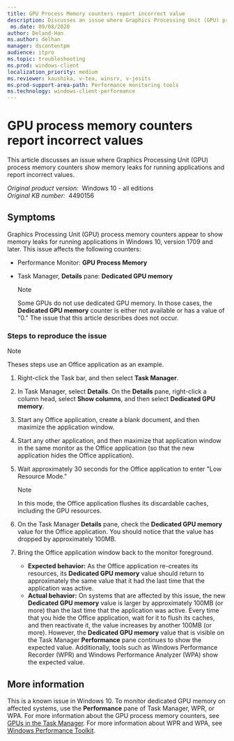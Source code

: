 ```yaml
---
title: GPU Process Memory counters report incorrect value
description: Discusses an issue where Graphics Processing Unit (GPU) process memory counters show memory leaks for running applications and report incorrect values.
 ms.date: 09/08/2020
author: Deland-Han
ms.author: delhan
manager: dscontentpm
audience: itpro
ms.topic: troubleshooting
ms.prod: windows-client
localization_priority: medium
ms.reviewer: kaushika, v-tea, winsrv, v-jesits
ms.prod-support-area-path: Performance monitoring tools
ms.technology: windows-client-performance
---
```

# GPU process memory counters report incorrect values

This article discusses an issue where Graphics Processing Unit (GPU) process memory counters show memory leaks for running applications and report incorrect values.

_Original product version:_ &nbsp;Windows 10 - all editions  
_Original KB number:_ &nbsp;4490156

## Symptoms

Graphics Processing Unit (GPU) process memory counters appear to show memory leaks for running applications in Windows 10, version 1709 and later. This issue affects the following counters:

- Performance Monitor: **GPU Process Memory**  
- Task Manager, **Details** pane: **Dedicated GPU memory**  

    > [!Note]
    > Some GPUs do not use dedicated GPU memory. In those cases, the **Dedicated GPU memory** counter is either not available or has a value of "0." The issue that this article describes does not occur.

### Steps to reproduce the issue  

> [!Note]
> Theses steps use an Office application as an example.

1. Right-click the Task bar, and then select **Task Manager**.
2. In Task Manager, select **Details**. On the **Details** pane, right-click a column head, select **Show columns**, and then select **Dedicated GPU memory**.
3. Start any Office application, create a blank document, and then maximize the application window.
4. Start any other application, and then maximize that application window in the same monitor as the Office application (so that the new application hides the Office application).
5. Wait approximately 30 seconds for the Office application to enter "Low Resource Mode."
    > [!Note]
    > In this mode, the Office application flushes its discardable caches, including the GPU resources.

6. On the Task Manager **Details** pane, check the **Dedicated GPU memory** value for the Office application. You should notice that the value has dropped by approximately 100MB.
7. Bring the Office application window back to the monitor foreground.
   - **Expected behavior:** As the Office application re-creates its resources, its **Dedicated GPU memory** value should return to approximately the same value that it had the last time that the application was active.
   - **Actual behavior:** On systems that are affected by this issue, the new **Dedicated GPU memory** value is larger by approximately 100MB (or more) than the last time that the application was active. Every time that you hide the Office application, wait for it to flush its caches, and then reactivate it, the value increases by another 100MB (or more). However, the **Dedicated GPU memory** value that is visible on the Task Manager **Performance** pane continues to show the expected value. Additionally, tools such as Windows Performance Recorder (WPR) and Windows Performance Analyzer (WPA) show the expected value.

## More information

This is a known issue in Windows 10. To monitor dedicated GPU memory on affected systems, use the **Performance** pane of Task Manager, WPR, or WPA.
For more information about the GPU process memory counters, see [GPUs in the Task Manager](https://devblogs.microsoft.com/directx/gpus-in-the-task-manager/).
For more information about WPR and WPA, see [Windows Performance Toolkit](https://docs.microsoft.com/windows-hardware/test/wpt/).
